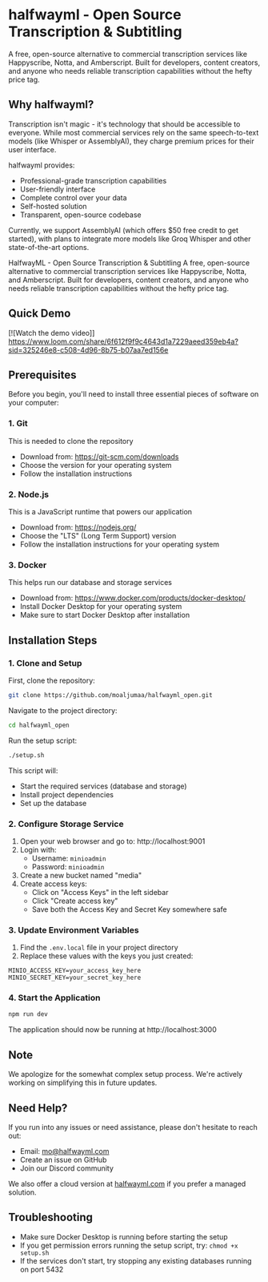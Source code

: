 # halfwayml - Open Source Transcription & Subtitling

A free, open-source alternative to commercial transcription services like Happyscribe, Notta, and Amberscript. Built for developers, content creators, and anyone who needs reliable transcription capabilities without the hefty price tag.

## Why halfwayml?

Transcription isn't magic - it's technology that should be accessible to everyone. While most commercial services rely on the same speech-to-text models (like Whisper or AssemblyAI), they charge premium prices for their user interface.

halfwayml provides:
- Professional-grade transcription capabilities
- User-friendly interface 
- Complete control over your data
- Self-hosted solution
- Transparent, open-source codebase

Currently, we support AssemblyAI (which offers $50 free credit to get started), with plans to integrate more models like Groq Whisper and other state-of-the-art options.

HalfwayML - Open Source Transcription & Subtitling
A free, open-source alternative to commercial transcription services like Happyscribe, Notta, and Amberscript. Built for developers, content creators, and anyone who needs reliable transcription capabilities without the hefty price tag.

## Quick Demo

[![Watch the demo video]] 
https://www.loom.com/share/6f612f9f9c4643d1a7229aeed359eb4a?sid=325246e8-c508-4d96-8b75-b07aa7ed156e




## Prerequisites

Before you begin, you'll need to install three essential pieces of software on your computer:

### 1. Git
This is needed to clone the repository

- Download from: https://git-scm.com/downloads
- Choose the version for your operating system
- Follow the installation instructions

### 2. Node.js
This is a JavaScript runtime that powers our application

- Download from: https://nodejs.org/
- Choose the "LTS" (Long Term Support) version 
- Follow the installation instructions for your operating system

### 3. Docker
This helps run our database and storage services

- Download from: https://www.docker.com/products/docker-desktop/
- Install Docker Desktop for your operating system
- Make sure to start Docker Desktop after installation

## Installation Steps

### 1. Clone and Setup
First, clone the repository:
```bash
git clone https://github.com/moaljumaa/halfwayml_open.git
```

Navigate to the project directory:
```bash
cd halfwayml_open
```

Run the setup script:
```bash
./setup.sh
```

This script will:
- Start the required services (database and storage)
- Install project dependencies
- Set up the database

### 2. Configure Storage Service

1. Open your web browser and go to: http://localhost:9001
2. Login with:
   - Username: `minioadmin`
   - Password: `minioadmin`
3. Create a new bucket named "media"
4. Create access keys:
   - Click on "Access Keys" in the left sidebar
   - Click "Create access key"
   - Save both the Access Key and Secret Key somewhere safe

### 3. Update Environment Variables

1. Find the `.env.local` file in your project directory
2. Replace these values with the keys you just created:
```env
MINIO_ACCESS_KEY=your_access_key_here
MINIO_SECRET_KEY=your_secret_key_here
```

### 4. Start the Application
```bash
npm run dev
```

The application should now be running at http://localhost:3000

## Note
We apologize for the somewhat complex setup process. We're actively working on simplifying this in future updates.

## Need Help?
If you run into any issues or need assistance, please don't hesitate to reach out:

- Email: mo@halfwayml.com
- Create an issue on GitHub
- Join our Discord community

We also offer a cloud version at [halfwayml.com](https://halfwayml.com) if you prefer a managed solution.

## Troubleshooting

- Make sure Docker Desktop is running before starting the setup
- If you get permission errors running the setup script, try: `chmod +x setup.sh`
- If the services don't start, try stopping any existing databases running on port 5432
